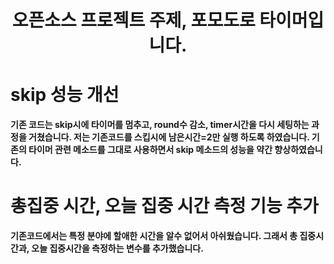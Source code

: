 <div align="center">
	<h1><strong>오픈소스 프로젝트 주제, 포모도로 타이머입니다. </h1>
	
</div>
	
# skip 성능 개선
기존 코드는 skip시에 타이머를 멈추고, round수 감소, timer시간을 다시 세팅하는 과정을 거쳤습니다.
저는 기존코드를 스킵시에 남은시간=2만 실행 하도록 하였습니다. 기존의 타이머 관련 메소드를 그대로 사용하면서 skip 메소드의 성능을 약간 향상하였습니다.
	
# 총집중 시간, 오늘 집중 시간 측정 기능 추가
기존코드에서는 특정 분야에 할애한 시간을 알수 없어서 아쉬웠습니다. 그래서 총 집중시간과, 오늘 집중시간을 측정하는 변수를 추가했습니다.
